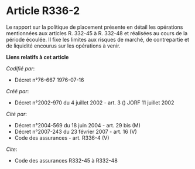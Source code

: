 # Article R336-2

Le rapport sur la politique de placement présente en détail les opérations mentionnées aux articles R. 332-45 à R. 332-48 et
réalisées au cours de la période écoulée. Il fixe les limites aux risques de marché, de contrepartie et de liquidité encourus
sur les opérations à venir.

**Liens relatifs à cet article**

_Codifié par_:

  - Décret n°76-667 1976-07-16

_Créé par_:

  - Décret n°2002-970 du 4 juillet 2002 - art. 3 () JORF 11 juillet 2002

_Cité par_:

  - Décret n°2004-569 du 18 juin 2004 - art. 29 bis (M)
  - Décret n°2007-243 du 23 février 2007 - art. 16 (V)
  - Code des assurances - art. R336-4 (V)

_Cite_:

  - Code des assurances R332-45 à R332-48
